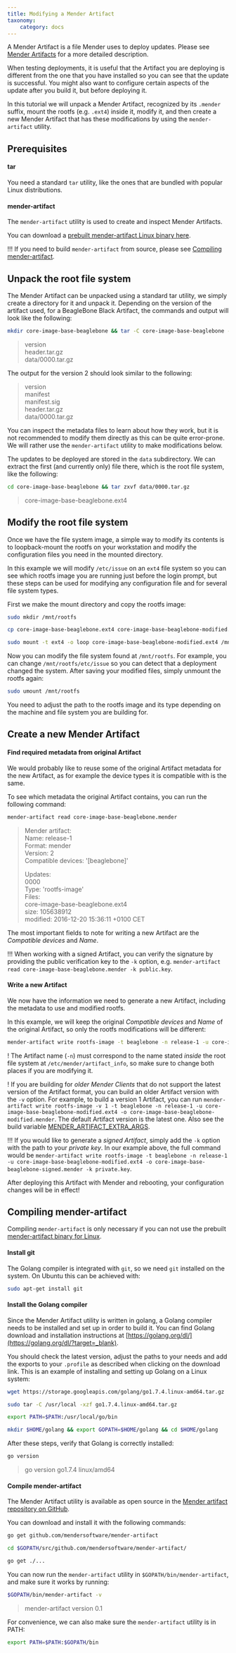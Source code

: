 ```yaml
---
title: Modifying a Mender Artifact
taxonomy:
    category: docs
---
```


A Mender Artifact is a file Mender uses to deploy updates. Please see
[Mender Artifacts](../../architecture/mender-artifacts) for a more detailed
description.

When testing deployments, it is useful that the Artifact you are deploying
is different from the one that you have installed so you can see that the update is successful.
You might also want to configure certain aspects of the update after you build it,
but before deploying it.

In this tutorial we will unpack a Mender Artifact, 
recognized by its `.mender` suffix, mount the rootfs (e.g. `.ext4`) inside it,
modify it, and then create a new Mender Artifact that has these modifications
by using the `mender-artifact` utility.


## Prerequisites

#### tar

You need a standard `tar` utility, like the ones that are bundled with popular
Linux distributions.


#### mender-artifact

The `mender-artifact` utility is used to create and inspect Mender Artifacts.

You can download a [prebuilt mender-artifact Linux binary here](http://d12mp0qik9d80b.cloudfront.net/2.0.0b1-build2/mender-artifact).

!!! If you need to build `mender-artifact` from source, please see [Compiling mender-artifact](#compiling-mender-artifact).


## Unpack the root file system

The Mender Artifact can be unpacked using a standard tar utility,
we simply create a directory for it and unpack it.
Depending on the version of the artifact used, for a BeagleBone Black Artifact, the commands and output
will look like the following:

```bash
mkdir core-image-base-beaglebone && tar -C core-image-base-beaglebone -xvf core-image-base-beaglebone.mender
```

> version  
> header.tar.gz  
> data/0000.tar.gz  

The output for the version 2 should look similar to the following:

> version  
> manifest  
> manifest.sig  
> header.tar.gz  
> data/0000.tar.gz  

You can inspect the metadata files to learn about how they work,
but it is not recommended to modify them directly as this can
be quite error-prone. We will rather use the `mender-artifact` utility to make
modifications below.

The updates to be deployed are stored in the `data` subdirectory. We
can extract the first (and currently only) file there, which is the root file system,
like the following:

```bash
cd core-image-base-beaglebone && tar zxvf data/0000.tar.gz
```

> core-image-base-beaglebone.ext4  


## Modify the root file system

Once we have the file system image, a simple way to modify its contents
is to loopback-mount the rootfs on your workstation
and modify the configuration files you need in the mounted directory.

In this example we will modify  `/etc/issue` on an `ext4` file system
so you can see which rootfs image you are running just before the login prompt,
but these steps can be used for modifying any configuration file and for
several file system types.

First we make the mount directory and copy the rootfs image:

```bash
sudo mkdir /mnt/rootfs
```

```bash
cp core-image-base-beaglebone.ext4 core-image-base-beaglebone-modified.ext4
```

```bash
sudo mount -t ext4 -o loop core-image-base-beaglebone-modified.ext4 /mnt/rootfs/
```

Now you can modify the file system found at `/mnt/rootfs`. For example,
you can change `/mnt/rootfs/etc/issue` so you can detect that a deployment
changed the system. After saving your modified files, simply unmount
the rootfs again:

```bash
sudo umount /mnt/rootfs
```

You need to adjust the path to the rootfs image and its type depending on the machine and file system you are building for.


## Create a new Mender Artifact

#### Find required metadata from original Artifact

We would probably like to reuse some of the original Artifact metadata
for the new Artifact, as for example the device types it is compatible
with is the same.

To see which metadata the original Artifact contains, you can run the
following command:

```bash
mender-artifact read core-image-base-beaglebone.mender
```


> Mender artifact:  
>   Name: release-1  
>   Format: mender  
>   Version: 2  
>   Compatible devices: '[beaglebone]'  
>   
> Updates:  
>   0000  
>   Type: 'rootfs-image'  
>   Files:  
>     core-image-base-beaglebone.ext4  
>     size: 105638912  
>     modified: 2016-12-20 15:36:11 +0100 CET  


The most important fields to note for writing a new Artifact are
the *Compatible devices* and *Name*.

!!! When working with a signed Artifact, you can verify the signature by providing the public verification key to the `-k` option, e.g. `mender-artifact read core-image-base-beaglebone.mender -k public.key`.


#### Write a new Artifact

We now have the information we need to generate a new Artifact,
including the metadata to use and modified rootfs.

In this example, we will keep the original *Compatible devices*
and *Name* of the original Artifact, so only the rootfs modifications
will be different:

```bash
mender-artifact write rootfs-image -t beaglebone -n release-1 -u core-image-base-beaglebone-modified.ext4 -o core-image-base-beaglebone-modified.mender
```

! The Artifact name (`-n`) must correspond to the name stated *inside* the root file system at `/etc/mender/artifact_info`, so make sure to change both places if you are modifying it.

! If you are building for *older Mender Clients* that do not support the latest version of the Artifact format, you can build an older Artifact version with the `-v` option. For example, to build a version 1 Artifact, you can run `mender-artifact write rootfs-image -v 1 -t beaglebone -n release-1 -u core-image-base-beaglebone-modified.ext4 -o core-image-base-beaglebone-modified.mender`. The default Artifact version is the latest one. Also see the build variable [MENDER_ARTIFACT_EXTRA_ARGS](../variables#mender_artifact_extra_args).

!!! If you would like to generate a *signed Artifact*, simply add the `-k` option with the path to your *private key*. In our example above, the full command would be `mender-artifact write rootfs-image -t beaglebone -n release-1 -u core-image-base-beaglebone-modified.ext4 -o core-image-base-beaglebone-signed.mender -k private.key`.

After deploying this Artifact with Mender and rebooting, your configuration changes will be in effect!


## Compiling mender-artifact

Compiling `mender-artifact` is only necessary if you can not use the prebuilt
[mender-artifact binary for Linux](http://d12mp0qik9d80b.cloudfront.net/2.0.0b1-build2/mender-artifact).


#### Install git


The Golang compiler is integrated with `git`, so we need `git` installed
on the system. On Ubuntu this can be achieved with:

```bash
sudo apt-get install git
```


#### Install the Golang compiler

Since the Mender Artifact utility is written in golang,
a Golang compiler needs to be installed and set up in order to build it.
You can find Golang download and installation instructions at
[https://golang.org/dl/](https://golang.org/dl/?target=_blank).

You should check the latest version, adjust the paths to your needs
and add the exports to your `.profile` as described when
clicking on the download link.
This is an example of installing and setting up Golang on a Linux system:

```bash
wget https://storage.googleapis.com/golang/go1.7.4.linux-amd64.tar.gz
```

```bash
sudo tar -C /usr/local -xzf go1.7.4.linux-amd64.tar.gz
```

```bash
export PATH=$PATH:/usr/local/go/bin
```

```bash
mkdir $HOME/golang && export GOPATH=$HOME/golang && cd $HOME/golang
```

After these steps, verify that Golang is correctly installed:

```bash
go version
```

> go version go1.7.4 linux/amd64


#### Compile mender-artifact

The Mender Artifact utility is available as open source in the
[Mender artifact repository on GitHub](https://github.com/mendersoftware/mender-artifact?target=_blank).

You can download and install it with the following commands:

```bash
go get github.com/mendersoftware/mender-artifact
```

```bash
cd $GOPATH/src/github.com/mendersoftware/mender-artifact/
```

```bash
go get ./...
```

You can now run the `mender-artifact` utility in `$GOPATH/bin/mender-artifact`, and make sure it works
by running:

```bash
$GOPATH/bin/mender-artifact -v
```

> mender-artifact version 0.1

For convenience, we can also make sure the `mender-artifact` utility is in PATH:

```bash
export PATH=$PATH:$GOPATH/bin
```
